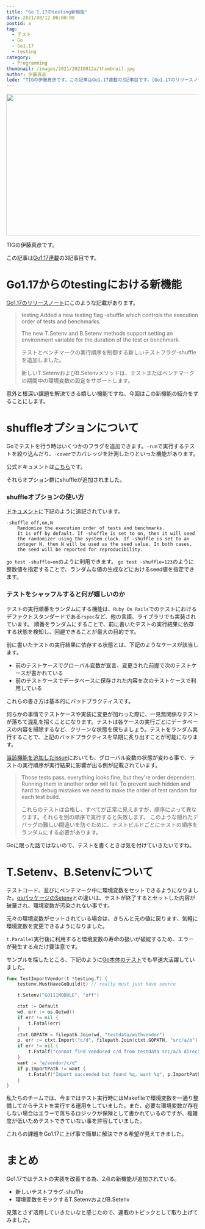 ```yaml
---
title: "Go 1.17のtesting新機能"
date: 2021/08/12 00:00:00
postid: a
tag:
  - テスト
  - Go
  - Go1.17
  - testing
category:
  - Programming
thumbnail: /images/2021/20210812a/thumbnail.jpg
author: 伊藤真彦
lede: "TIGの伊藤真彦です。この記事はGo1.17連載の3記事目です。[Go1.17のリリースノート]にこのような記載があります。"
---
```


<img src="/images/2021/20210812a/audit-3929140_640.jpg" alt="" title="mohamed HassanによるPixabayからの画像" width="640" height="371" loading="lazy">

TIGの伊藤真彦です。

この記事は[Go1.17連載](/articles/20210810a/)の3記事目です。

# Go1.17からのtestingにおける新機能

[Go1.17のリリースノート](https://tip.golang.org/doc/go1.17)にこのような記載があります。

> testing
> Added a new testing flag -shuffle which controls the execution order of tests and benchmarks.
>
> The new T.Setenv and B.Setenv methods support setting an environment variable for the
duration of the test or benchmark.
>
> テストとベンチマークの実行順序を制御する新しいテストフラグ-shuffleを追加しました。
>
> 新しいT.SetenvおよびB.Setenvメソッドは、テストまたはベンチマークの期間中の環境変数の設定をサポートします。

意外と根深い課題を解決できる嬉しい機能ですね、今回はこの新機能の紹介をすることにします。

# shuffleオプションについて

Goでテストを行う時はいくつかのフラグを追加できます。`-run`で実行するテストを絞り込んだり、`-cover`でカバレッジを計測したりといった機能があります。

公式ドキュメントは[こちら](https://pkg.go.dev/cmd/go/internal/test)です。

それらオプション群にshuffleが追加されました。

### shuffleオプションの使い方

[ドキュメント](https://pkg.go.dev/cmd/go@master#hdr-Testing_flags)に下記のように追記されています。

```
-shuffle off,on,N
	Randomize the execution order of tests and benchmarks.
	It is off by default. If -shuffle is set to on, then it will seed
	the randomizer using the system clock. If -shuffle is set to an
	integer N, then N will be used as the seed value. In both cases,
	the seed will be reported for reproducibility.
```

`go test -shuffle=on`のように利用できます。
`go test -shuffle=123`のように整数値を指定することで、ランダムな値の生成などにおけるseed値を指定できます。

### テストをシャッフルすると何が嬉しいのか

テストの実行順番をランダムにする機能は、`Ruby On Rails`でのテストにおけるデファクトスタンダードである`rspec`など、他の言語、ライブラリでも実装されています。
順番をランダムにすることで、前に書いたテストの実行結果に依存する状態を検知し、回避できることが最大の目的です。

前に書いたテストの実行結果に依存する状態とは、下記のようなケースが該当します。

* 前のテストケースでグローバル変数が宣言、変更された前提で次のテストケースが書かれている
* 前のテストケースでデータベースに保存された内容を次のテストケースで利用している

これらの書き方は基本的にバッドプラクティスです。

何らかの事情でテストケースや実装に変更が加わった際に、一見無関係なテストが落ちて混乱を招くことになります。テストは各ケースの実行ごとにデータベースの内容を掃除するなど、クリーンな状態を保ちましょう。テストをランダム実行することで、上記のバッドプラクティスを早期に炙り出すことが可能になります。

[当該機能を追加したissue](https://github.com/golang/go/issues/28592)においても、グローバル変数の状態が変わる事で、テストの実行順序が実行結果に影響が出る例が記載されています。

> Those tests pass, everything looks fine, but they're order dependent. Running them in another order will fail.
> To prevent such hidden and hard to debug mistakes we need to make the order of test random for each test build.
>
> これらのテストは合格し、すべてが正常に見えますが、順序によって異なります。それらを別の順序で実行すると失敗します。
> このような隠れたデバッグの難しい間違いを防ぐために、テストビルドごとにテストの順序をランダムにする必要があります。

Goに限った話ではないので、テストを書くときは気を付けていきたいですね。

# T.Setenv、B.Setenvについて

テストコード、並びにベンチマーク中に環境変数をセットできるようになりました。[osパッケージのSetenv](https://pkg.go.dev/os#Setenv)との違いは、テストが終了するとセットした内容が破棄され、環境変数が汚染されない事です。

元々の環境変数がセットされている場合は、きちんと元の値に戻ります、気軽に環境変数を変更できるようになりました。

`t.Parallel`実行後に利用すると環境変数の寿命の扱いが破綻するため、エラーが発生する点だけ要注意です。

サンプルを探したところ、下記のように[Go本体のテスト](https://github.com/golang/go/blob/891547e2d4bc2a23973e2c9f972ce69b2b48478e/src/go/build/build_test.go#L556)でも早速大活躍していました。

```go test.go
func TestImportVendor(t *testing.T) {
	testenv.MustHaveGoBuild(t) // really must just have source

	t.Setenv("GO111MODULE", "off")

	ctxt := Default
	wd, err := os.Getwd()
	if err != nil {
		t.Fatal(err)
	}
	ctxt.GOPATH = filepath.Join(wd, "testdata/withvendor")
	p, err := ctxt.Import("c/d", filepath.Join(ctxt.GOPATH, "src/a/b"), 0)
	if err != nil {
		t.Fatalf("cannot find vendored c/d from testdata src/a/b directory: %v", err)
	}
	want := "a/vendor/c/d"
	if p.ImportPath != want {
		t.Fatalf("Import succeeded but found %q, want %q", p.ImportPath, want)
	}
}
```

私たちのチームでは、今まではテスト実行時にはMakefileで環境変数を一通り整備してからテストを実行する運用をしていました。また、必要な環境変数が存在しない場合はエラーで落ちるロジックが保険として書かれているのですが、複雑度が低いためテストできていない事を許容していました。

これらの課題をGo1.17に上げ事で簡単に解決できる希望が見えてきました。

# まとめ

Go1.17ではテストの実装を改善する為、2点の新機能が追加されている。

* 新しいテストフラグ-shuffle
* 環境変数をモックするT.SetenvおよびB.Setenv

見落とさず活用していきたいなと感じたので、連載のトピックとして取り上げてみました。
